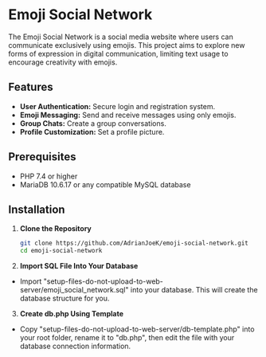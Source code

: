 # Emoji Social Network

The Emoji Social Network is a social media website where users can communicate exclusively using emojis. This project aims to explore new forms of expression in digital communication, limiting text usage to encourage creativity with emojis.

## Features

- **User Authentication:** Secure login and registration system.
- **Emoji Messaging:** Send and receive messages using only emojis.
- **Group Chats:** Create a group conversations.
- **Profile Customization:** Set a profile picture.

## Prerequisites

- PHP 7.4 or higher
- MariaDB 10.6.17 or any compatible MySQL database

## Installation

1. **Clone the Repository**

   ```bash
   git clone https://github.com/AdrianJoeK/emoji-social-network.git
   cd emoji-social-network
2. **Import SQL File Into Your Database**
- Import "setup-files-do-not-upload-to-web-server/emoji_social_network.sql" into your database. This will create the database structure for you.
3. **Create db.php Using Template**
  - Copy "setup-files-do-not-upload-to-web-server/db-template.php" into your root folder, rename it to "db.php", then edit the file with your database connection information.
